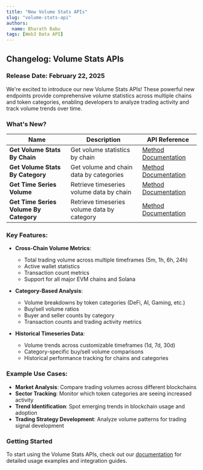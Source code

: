 ```yaml
---
title: "New Volume Stats APIs"
slug: "volume-stats-api"
authors:
  name: Bharath Babu
tags: [Web3 Data API]
---
```


## Changelog: Volume Stats APIs

### Release Date: February 22, 2025

We're excited to introduce our new Volume Stats APIs! These powerful new endpoints provide comprehensive volume statistics across multiple chains and token categories, enabling developers to analyze trading activity and track volume trends over time.

### What's New?

| Name                                   | Description                                 | API Reference                                                                       |
| -------------------------------------- | ------------------------------------------- | ----------------------------------------------------------------------------------- |
| **Get Volume Stats By Chain**          | Get volume statistics by chain              | [Method Documentation](/web3-data-api/reference/get-volume-stats-by-chain)          |
| **Get Volume Stats By Category**       | Get volume and chain data by categories     | [Method Documentation](/web3-data-api/reference/get-volume-stats-by-category)       |
| **Get Time Series Volume**             | Retrieve timeseries volume data by chain    | [Method Documentation](/web3-data-api/reference/get-time-series-volume)             |
| **Get Time Series Volume By Category** | Retrieve timeseries volume data by category | [Method Documentation](/web3-data-api/reference/get-time-series-volume-by-category) |

### Key Features:

- **Cross-Chain Volume Metrics**:

  - Total trading volume across multiple timeframes (5m, 1h, 6h, 24h)
  - Active wallet statistics
  - Transaction count metrics
  - Support for all major EVM chains and Solana

- **Category-Based Analysis**:

  - Volume breakdowns by token categories (DeFi, AI, Gaming, etc.)
  - Buy/sell volume ratios
  - Buyer and seller counts by category
  - Transaction counts and trading activity metrics

- **Historical Timeseries Data**:
  - Volume trends across customizable timeframes (1d, 7d, 30d)
  - Category-specific buy/sell volume comparisons
  - Historical performance tracking for chains and categories

### Example Use Cases:

- **Market Analysis**: Compare trading volumes across different blockchains
- **Sector Tracking**: Monitor which token categories are seeing increased activity
- **Trend Identification**: Spot emerging trends in blockchain usage and adoption
- **Trading Strategy Development**: Analyze volume patterns for trading signal development

### Getting Started

To start using the Volume Stats APIs, check out our [documentation](/web3-data-api/reference/get-volume-stats-by-chain) for detailed usage examples and integration guides.
